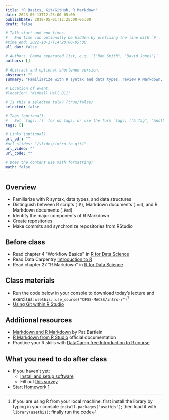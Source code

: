 ```yaml
---
title: "R Basics, Git/GitHub, R Markdown"
date: 2023-06-13T12:25:00-05:00
publishDate: 2019-05-01T12:25:00-05:00
draft: false

# Talk start and end times.
#   End time can optionally be hidden by prefixing the line with `#`.
#time_end: 2022-10-17T14:20:00-05:00
all_day: false

# Authors. Comma separated list, e.g. `["Bob Smith", "David Jones"]`.
authors: []

# Abstract and optional shortened version.
abstract: ""
summary: "Familiarize with R syntax and data types, review R Markdown, and practice implementing Git/GitHub workflow."

# Location of event.
#location: "Kimball Hall B11"

# Is this a selected talk? (true/false)
selected: false

# Tags (optional).
#   Set `tags: []` for no tags, or use the form `tags: ["A Tag", "Another Tag"]` for one or more tags.
tags: []

# Links (optional).
url_pdf: ""
#url_slides: "/slides/intro-to-git/"
url_video: ""
url_code: ""

# Does the content use math formatting?
math: false
---
```






## Overview 

* Familiarize with R syntax, data types, and data structures
* Distinguish between R scripts (`.R`), Markdown documents (`.md`), and R Markdown documents (`.Rmd`)
* Identify the major components of R Markdown
* Create repositories
* Make commits and synchronize repositories from RStudio

## Before class

* Read chapter 4 "Workflow Basics" in [R for Data Science](https://r4ds.had.co.nz/workflow-basics.html)
* Read Data Carpentry [Introduction to R](https://datacarpentry.org/R-ecology-lesson/01-intro-to-r.html) 
* Read chapter 27 "R Markdown" in [R for Data Science](https://r4ds.had.co.nz/r-markdown.html)

## Class materials

* Run the code below in your console to download today’s lecture and exercises: `usethis::use_course("CFSS-MACSS/intro-r")`[^local]
* [Using Git within R Studio](/setup/git/git-with-rstudio)


## Additional resources

* [Markdown and R Markdown](https://pjbartlein.github.io/REarthSysSci/markdown.html) by Pat Bartlein
* [R Markdown from R Studio](https://rmarkdown.rstudio.com/lesson-1.html) official documentation
* Practice your R skills with [DataCamp free Introduction to R course](https://www.datacamp.com/courses/free-introduction-to-r) 

## What you need to do after class

* If you haven't yet:
    * [Install and setup software](/setup/)
    * Fill out [this survey](https://docs.google.com/forms/d/e/1FAIpQLSfV_g4z7rpNWz_ONmH1oLrItXprHjo8-KBpnd19FbEJDCrEDA/viewform?usp=sf_link)
* Start [Homework 1](/homework/edit-readme/)

[^local]: If you are using R from your local machine: first install the library by typing in your console `install.packages("usethis")`; then load it with `library(usethis)`; finally run the code

<!-- [^bryan]: Meeting title courtesy of Jenny Bryan's ["Excuse Me, Do You Have a Moment to Talk About Version Control?"](https://www.tandfonline.com/doi/full/10.1080/00031305.2017.1399928) -->

